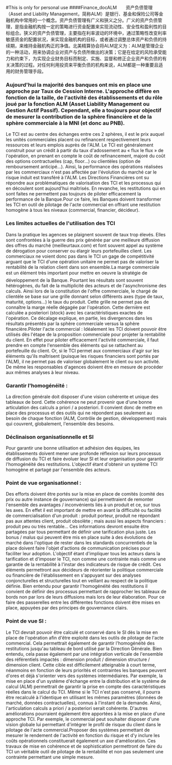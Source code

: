 #This is only for personal use
####Finance_docALM　　资产负债管理（Asset and Liability Management，简称ALM）是银行、基金和保险公司等金融机构中常用的一个概念。资产负债管理有广义和狭义之分。广义的资产负债管理，是指金融机构按一定的策略进行资金配置来实现流动性、安全性和盈利性的目标组合。狭义的资产负债管理，主要指在利率波动的环境中，通过策略性改变利率敏感资金的配置状况，来实现金融机构的目标，或者通过调整总体资产和负债的持续期，来维持金融机构正的净值。北美精算协会将ALM定义为：ALM是管理企业的一种活动，用来协调企业对资产与负债所做出的决策；它是在给定的风险承受能力和约束下，为实现企业财务目标而制定、实施、监督和修正企业资产和负债的有关决策的过程。对任何利用投资来平衡负债的机构来说，ALM都是一种重要且适用的财务管理手段。


### Aujourd'hui la majorité des banques ont mis en place une approche par Taux de Cession Interne. L'approche diffère en fonction de la taille, de l'activité des établissements et du rôle joué par la fonction ALM (Asset Liability Management ou Gestion Actif Passif). Cependant, elle a toujours pour objectif de mesurer la contribution de la sphère financière et de la sphère commerciale à la MNI (et donc au PNB).
Le TCI est au centre des échanges entre ces 2 sphères, il est le prix auquel les unités commerciales placent ou refinancent respectivement leurs ressources et leurs emplois auprès de l'ALM.
Le TCI est généralement construit pour un crédit à partir du taux d'adossement au « flux le flux » de l'opération, en prenant en compte le coût de refinancement, majoré du coût des options contractuelles (cap, floor...) ou clientèles (option de remboursement anticipé...). Ainsi, la performance des opérations réalisées par les commerciaux n'est pas affectée par l'évolution du marché car le risque induit est transféré à l'ALM.
Les Directions Financières ont su répondre aux problématiques de valorisation des TCI et les processus qui en découlent sont aujourd'hui maîtrisés. En revanche, les restitutions qui en sont faites ne permettent pas toujours de piloter efficacement la performance de la Banque.Pour ce faire, les Banques doivent transformer les TCI en outil de pilotage de l'acte commercial en offrant une restitution homogène à tous les niveaux (commercial, financier, décideur).
### Les limites actuelles de l'utilisation des TCI
Dans la pratique les agences se plaignent souvent de taux trop élevés. Elles sont confrontées à la guerre des prix générée par une meilleure diffusion des offres du marché (meilleurtaux.com) et font souvent appel au système de dérogation pour conserver ou élargir leurs portefeuilles client. Les commerciaux ne voient donc pas dans le TCI un gage de compétitivité arguant que le TCI d'une opération unitaire ne permet pas de valoriser la rentabilité de la relation client dans son ensemble.La marge commerciale est un élément très important pour mettre en oeuvre la stratégie de développement de la Banque. Pourtant les résultats sont souvent hétérogènes, du fait de la multiplicité des acteurs et de l'asynchronisme des calculs. Ainsi lors de la constitution de l'offre commerciale, le chargé de clientèle se base sur une grille donnant selon différents axes (type de taux, maturité, options...) le taux du produit. Cette grille ne permet pas de connaître la marge réelle dégagée par l'opération. Cette dernière est calculée a posteriori (stock) avec les caractéristiques exactes de l'opération. Ce décalage explique, en partie, les divergences dans les résultats présentés par la sphère commerciale versus la sphère financière.Piloter l'acte commercial :
Idéalement les TCI doivent pouvoir être utilisés dès l'étape de la proposition commerciale pour projeter la rentabilité du client. En effet pour piloter efficacement l'activité commerciale, il faut prendre en compte l'ensemble des éléments qui se rattachent au portefeuille du client. Or, si le TCI permet aux commerciaux d'agir sur les éléments qu'ils maîtrisent (puisque les risques financiers sont portés par l'ALM), il ne permet pas de valoriser globalement le client ou son activité. De même les responsables d'agences doivent être en mesure de procéder aux mêmes analyses à leur niveau.
### Garantir l'homogénéité :
La direction générale doit disposer d'une vision cohérente et unique des tableaux de bord. Cette cohérence ne peut provenir que d'une bonne articulation des calculs a priori / a posteriori. Il convient donc de mettre en place des processus et des outils qui ne répondent pas seulement au besoin de chaque fonction (ALM, Contrôle de gestion, développement) mais qui couvrent, globalement, l'ensemble des besoins.
### Déclinaison organisationnelle et SI
Pour garantir une bonne utilisation et adhésion des équipes, les établissements doivent mener une profonde réflexion sur leurs processus de diffusion du TCI et faire évoluer leur SI et leur organisation pour garantir l'homogénéité des restitutions. L'objectif étant d'obtenir un système TCI homogène et partagé par l'ensemble des acteurs.
### Point de vue organisationnel :
Des efforts doivent être portés sur la mise en place de comités (comité des prix ou autre instance de gouvernance) qui permettraient de remonter l'ensemble des avantages / inconvénients liés à un produit et ce, sur tous les axes. En effet il est important de mettre en avant la difficulté ou facilité de commercialisation d'un produit : produit porteur, produit ne répondant pas aux attentes client, produit obsolète ; mais aussi les aspects financiers : produit peu ou très rentable...
Ces informations devront ensuite être partagées par tous permettant de définir une tarification plus juste. Les bonus / malus qui peuvent être mis en place suite à des évolutions de marché dans l'optique de rester dans les standards concurrentiels de la place doivent faire l'objet d'actions de communication précises pour faciliter leur adoption. L'objectif étant d'impliquer tous les acteurs dans la tarification et d'imposer le TCI, non comme une contrainte mais comme une garantie de la rentabilité à l'instar des indicateurs de risque de crédit.
Ces éléments permettront aux décideurs de réorienter la politique commerciale ou financière de l'établissement en s'appuyant sur des analyses conjoncturelles et structurelles tout en veillant au respect de la politique définie.
Bien entendu pour garantir l'homogénéité des restitutions il convient de définir des processus permettant de rapprocher les tableaux de bords non par lors de leurs diffusions mais lors de leur élaboration. Pour ce faire des passerelles entre les différentes fonctions doivent être mises en place, appuyées par des principes de gouvernance clairs.
### Point de vue SI :
Le TCI devrait pouvoir être calculé et conservé dans le SI dès la mise en place de l'opération afin d'être exploité dans les outils de pilotage de l'acte commercial. Cela permettrait également de garantir l'homogénéité des restitutions jusqu'au tableau de bord utilisé par la Direction Générale. Bien entendu, cela passe également par une intégration verticale de l'ensemble des référentiels impactés : dimension produit / dimension structure / dimension client. Cette cible est difficilement atteignable à court terme, néanmoins en fonction de leurs priorités et contraintes les banques peuvent d'ores et déjà s'orienter vers des systèmes intermédiaires. Par exemple, la mise en place d'un système d'échange entre la distribution et le système de calcul (ALM) permettrait de garantir la prise en compte des caractéristiques réelles dans le calcul du TCI. Même si le TCI n'est pas conservé, il pourra être recalculé à l'identique en utilisant les mêmes paramètres (données de marché, données contractuelles), connus à l'instant de la demande. Ainsi, l'articulation calculs a priori / a posteriori serait cohérente.
D'autres améliorations pourraient également être apportées à la mise en place d'une approche TCI. Par exemple, le commercial peut souhaiter disposer d'une vision globale lui permettant d'intégrer le profil de risque du client dans le pilotage de l'acte commercial.Proposer des systèmes permettant de mesurer le rendement de l'activité en fonction du risque et d'y inclure les coûts opérationnels constituerait également un axe d'amélioration.
Ces travaux de mise en cohérence et de sophistication permettront de faire du TCI un véritable outil de pilotage de la rentabilité et non pas seulement une contrainte permettant une simple mesure.

